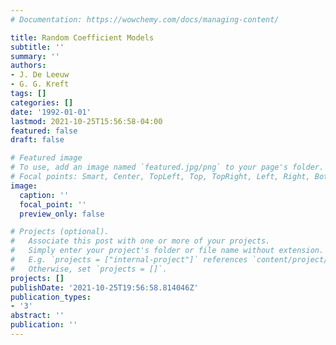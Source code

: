 ```yaml
---
# Documentation: https://wowchemy.com/docs/managing-content/

title: Random Coefficient Models
subtitle: ''
summary: ''
authors:
- J. De Leeuw
- G. G. Kreft
tags: []
categories: []
date: '1992-01-01'
lastmod: 2021-10-25T15:56:58-04:00
featured: false
draft: false

# Featured image
# To use, add an image named `featured.jpg/png` to your page's folder.
# Focal points: Smart, Center, TopLeft, Top, TopRight, Left, Right, BottomLeft, Bottom, BottomRight.
image:
  caption: ''
  focal_point: ''
  preview_only: false

# Projects (optional).
#   Associate this post with one or more of your projects.
#   Simply enter your project's folder or file name without extension.
#   E.g. `projects = ["internal-project"]` references `content/project/deep-learning/index.md`.
#   Otherwise, set `projects = []`.
projects: []
publishDate: '2021-10-25T19:56:58.814046Z'
publication_types:
- '3'
abstract: ''
publication: ''
---
```

